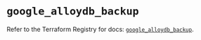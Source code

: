 # `google_alloydb_backup`

Refer to the Terraform Registry for docs: [`google_alloydb_backup`](https://registry.terraform.io/providers/hashicorp/google/6.43.0/docs/resources/alloydb_backup).
